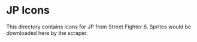 # JP Icons

This directory contains icons for JP from Street Fighter 6.
Sprites would be downloaded here by the scraper.
